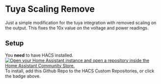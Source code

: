 # Tuya Scaling Remove
Just a simple modification for the tuya integration with removed scaling on the output.
This fixes the 10x value on the voltage and power readings.
## Setup
You **need** to have HACS installed.
[![Open your Home Assistant instance and open a repository inside the Home Assistant Community Store.](https://my.home-assistant.io/badges/hacs_repository.svg)](https://my.home-assistant.io/redirect/hacs_repository/?owner=szaki-dev&repository=tuya_fix&category=Integration)
To install, add this Github Repo to the HACS Custom Repositories, or click the badge above.